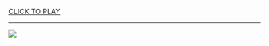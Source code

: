 
<a href="https://premium76.site?title=unblocked_games_wheelie_bike&ref=13M">CLICK TO PLAY</a></h3>
<hr>

<a href="https://premium76.site?title=unblocked_games_wheelie_bike&ref=13M"><img src="https://clearcache.store/games.png"></a>



